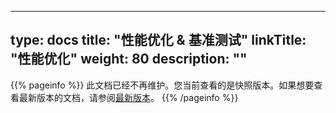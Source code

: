 
---
type: docs
title: "性能优化 & 基准测试"
linkTitle: "性能优化"
weight: 80
description: ""
---

{{% pageinfo %}} 此文档已经不再维护。您当前查看的是快照版本。如果想要查看最新版本的文档，请参阅[最新版本](/zh-cn/docs3-v2/java-sdk/reference-manual/performance/)。
{{% /pageinfo %}}
